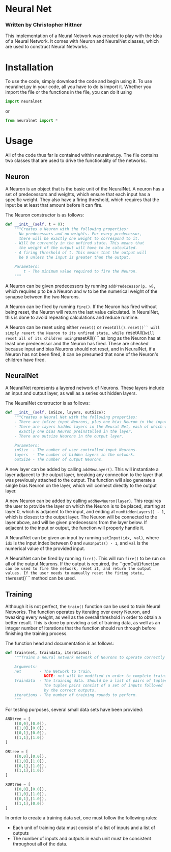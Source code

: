 # Neural Net

### Written by Christopher Hittner

This implementation of a Neural Network was created to play with the idea of a Neural Network.
It comes with Neuron and NeuralNet classes, which are used to construct Neural Networks.

# Installation

To use the code, simply download the code and begin using it. To use neuralnet.py in your code,
all you have to do is import it. Whether you import the file or the functions in the file, you can do it using
```python
import neuralnet
```
or
```python
from neuralnet import *
```

# Usage

All of the code thus far is contained within neuralnet.py. The file contains two classes that are used to drive
the functionality of the networks.

## Neuron

A Neuron is an object that is the basic unit of the NeuralNet. A neuron has a set of predecessors and weights,
which ensure that each input has a specific weight. They also have a firing threshold, which requires that the
input be at least that amount before it can fire.

The Neuron constructor is as follows:
```python
def __init__(self, t = 0):
    """Creates a Neuron with the following properties:
    - No predecessors and no weights. For every predecessor,
      there will be exactly one weight to correspond to it.
    - Will be currently in the unfired state. This means that
      the weight of the output will have to be calculated.
    - A firing threshold of t. This means that the output will
      be 0 unless the input is greater than the output.

    Parameters:
        t - The minimum value required to fire the Neuron.
    """
```

A Neuron can be given predecessors by running ```addPredecessor(p, w)```, which requires p to be a Neuron
and w to be the numerical weight of the synapse between the two Neurons.

A Neuron can be fired by running ```fire()```. If the Neuron has fired without being reset, the Neuron
will return the last value calculated. In NeuralNet, this is done to avoid repeating calculations and
reduce runtime.

A Neuron can be reset using either ```reset()``` or ```resetAll()```. ```reset()`` will simply revert
the Neuron to its unfired state, while ```resetAll()``` will reset all of its children using ```resetAll()```
as long as the Neuron has at least one predecessor and the Neuron has fired. These are checked because input
and bias Neurons should not reset, and in NeuralNet, if a Neuron has not been fired, it can be presumed that
none of the Neuron's children have fired.

## NeuralNet
A NeuralNet represents a layered network of Neurons. These layers include an input and output layer, as well
as a series out hidden layers.

The NeuralNet constructor is as follows:
```python
def __init__(self, inSize, layers, outSize):
    """Creates a Neural Net with the following properties:
    - There are inSize input Neurons, plus one bias Neuron in the input layer.
    - There are layers hidden layers in the Neural Net, each of which will have
      exactly one bias Neuron preinstalled in the layer.
    - There are outsize Neurons in the output layer.

    Parameters:
	inSize  - The number of user controlled input Neurons.
	layers  - The number of hidden layers in the network.
 	outSize - The number of output Neurons.
```

A new layer can be added by calling ```addNewLayer()```. This will instantiate a layer adjacent to the
output layer, breaking any connection to the layer that was previously attached to the output. The function
will also generate a single bias Neuron on the layer, which will connect directly to the output layer.

A new Neuron can be added by calling ```addNewNeuron(layer)```. This requires the user to provide the layer
on which the Neuron is to be placed, starting at layer 0, which is adjacent to the input, and ending at 
```numHiddenLayers() - 1```, which is closest to the output layer. The Neuron will be connected to the 
layer above, and will be given predecessors from the layer below. If adjacent to the input or output, the
function will properly handle it.

A NeuralNet can be given an input by running ```setInput(idx, val)```, where ```idx``` is the input index between
0 and ```numInputs() - 1```, and ```val``` is the numerical value of the provided input.

A NeuralNet can be fired by running ```fire()```. This will run ```fire()``` to be run on all of the output Neurons.
If the output is required, the ``genOut()``` function can be used to fire the network, reset it, and return the
output values. If the user needs to manually reset the firing state, the ```reset()``` method can be used.

## Training

Although it is not perfect, the ```train()``` function can be used to train Neural Networks. The function
operates by iterating over every Neuron, and tweaking every weight, as well as the overall threshold in
order to obtain a better result. This is done by providing a set of training data, as well as an integer
number of iterations that the function should run through before finishing the training process.

The function head and documentation is as follows:
```python
def train(net, traindata, iterations):
    """Trains a neural network network of Neurons to operate correctly on a set of data.

    Arguments:
    net        - The Network to train.
                 NOTE: net will be modified in order to complete training.
    traindata  - The training data. Should be a list of pairs of tuples.
                 The tuples pairs consist of a set of inputs followed
                 by the correct outputs.
    iterations - The number of training rounds to perform.
    """
```

For testing purposes, several small data sets have been provided:
```python
ANDtree = [
    ([0,0],[0.0]),
    ([1,0],[0.0]),
    ([0,1],[0.0]),
    ([1,1],[1.0])
]

ORtree = [
    ([0,0],[0.0]),
    ([1,0],[1.0]),
    ([0,1],[1.0]),
    ([1,1],[1.0])
]

XORtree = [
    ([0,0],[0.0]),
    ([1,0],[1.0]),
    ([0,1],[1.0]),
    ([1,1],[0.0])
]

```

In order to create a training data set, one must follow the following rules:

- Each unit of training data must consist of a list of inputs and a list of outputs
- The number of inputs and outputs in each unit must be consistent throughout all of the data.


